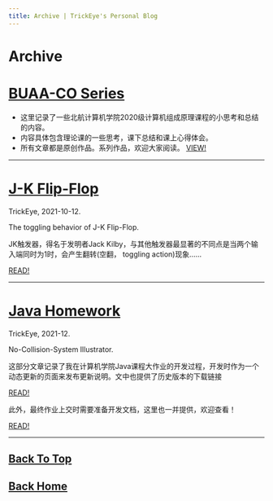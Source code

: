 ```yaml
---
title: Archive | TrickEye's Personal Blog
---
```


# Archive

# [BUAA-CO Series](/BUAA-CO.md)
- 这里记录了一些北航计算机学院2020级计算机组成原理课程的小思考和总结的内容。
- 内容具体包含理论课的一些思考，课下总结和课上心得体会。
- 所有文章都是原创作品。系列作品，欢迎大家阅读。
[VIEW!](/BUAA-CO.md)

---

# [J-K Flip-Flop](/2021/10/12/J-K-Flip-Flop.html)

TrickEye, 2021-10-12.

The toggling behavior of J-K Flip-Flop. 

JK触发器，得名于发明者Jack Kilby，与其他触发器最显著的不同点是当两个输入端同时为1时，会产生翻转(空翻， toggling action)现象......

[READ!](/2021/10/12/J-K-Flip-Flop.html)

---

# [Java Homework](2021-12-5-No-Collision-System-Dynamic-Update.html)

TrickEye, 2021-12.

No-Collision-System Illustrator.

这部分文章记录了我在计算机学院Java课程大作业的开发过程，开发时作为一个动态更新的页面来发布更新说明。文中也提供了历史版本的下载链接

[READ!](2021-12-5-No-Collision-System-Dynamic-Update.html)

此外，最终作业上交时需要准备开发文档，这里也一并提供，欢迎查看！

[READ!](2021-12-12-No-Collision-System-Illustrator-Document.html)

---

## [Back To Top](/archive.html)

## [Back Home](/index.html)